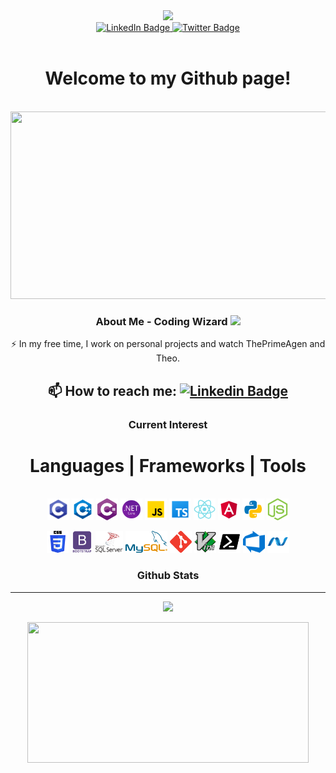 <div id="header" align="center">
  <img src="https://media.giphy.com/media/aEwLTJvYxwo1L09oyP/giphy.gif" width="100"/>
  <div id="badges">
    <a href="https://www.linkedin.com/in/logan-garrett-43a68a220">
      <img src="https://img.shields.io/badge/LinkedIn-blue?style=for-the-badge&logo=linkedin&logoColor=white" alt="LinkedIn Badge" width="100"/>
    </a>
    <a href="your-twitter-URL">
      <img src="https://img.shields.io/badge/Twitter-blue?style=for-the-badge&logo=twitter&logoColor=white" alt="Twitter Badge" width="100"/>
    </a>
  </div>
  <img src="https://komarev.com/ghpvc/?username=NineTailSecurity&style=flat-square&color=blue" alt=""/>
  <h1>
    Welcome to my Github page!
  </h1>
  <div align="center">
    <br />
  <img src="https://media.giphy.com/media/wwg1suUiTbCY8H8vIA/giphy-downsized-large.gif" width="600" height="300"/>
  </div>

  ### About Me - Coding Wizard <img src="https://media.giphy.com/media/WUlplcMpOCEmTGBtBW/giphy.gif" width="30">

  :zap: In my free time, I work on personal projects and watch ThePrimeAgen and Theo.

  :mailbox: How to reach me: [![Linkedin Badge](https://img.shields.io/badge/-Logan-blue?style=flat&logo=Linkedin&logoColor=white)]([your-linkedin-url](https://www.linkedin.com/in/logan-garrett-43a68a220/))
  ---

  ### Current Interest
  
  <div>
   <h1 align="center"> Languages | Frameworks | Tools </h1>
     <p align="center">
      </br>
      <code><img title="C Programming" height="35" src="./icons/c.svg"></code>
      <code><img title="C++ Programming" height="35" src="./icons/c++.svg"></code>
      <code><img title="C# Programming" height="35" src="./icons/c_sharp.svg"></code>
      <code><img title=".NET Framework" height="35" src="./icons/.net.svg"></code>
      <code><img title="JavaScript" height="35" src="./icons/javascript.svg"></code>
      <code><img title="TypeScript" height="35" src="./icons/ts.svg"></code>
      <code><img title="ReactJS" height="35" src="./icons/react.svg"></code>
      <code><img title="Angular" height="35" src="./icons/angular.svg"></code>
      <code><img title="Python" height="35" src="./icons/python.svg"></code>
      <code><img title="NodeJS" height="35" src="./icons/node_js.svg"></code>
     </p>
     <p align="center">
      <code><img title="CSS" height="35" src="./icons/css.svg"></code>
      <code><img title="BootStrap" height="35" src="./icons/bootstrap.svg"></code>
      <code><img title="SQL Server" height="35" src="./icons/sql.svg"></code>
      <code><img title="MySQL" height="35" src="./icons/mysql.svg"></code>
      <code><img title="Git" height="35" src="./icons/git.svg"></code>
      <code><img title="Vim" height="35" src="./icons/vim.svg"></code>
      <code><img title="Powershell" height="35" src="./icons/powershell.svg"></code>
      <code><img title="Microsoft Azure DevOps" height="35" src="./icons/azure-devops.svg"></code>
      <code><img title="Microsoft .Net" height="35" src="./icons/dotnet.svg"></code>
    </p>
  </div>
  
  ### Github Stats
  -----------------
  <p align="center">
    <img src="https://readme-stats-cwvn.vercel.app/api?username=NineTailSecurity&custom_title=NineTailSecurity+-+Logan+Garrett&border_color=53F6F7&show_icons=true&count_private=true&theme=react">
  </p>
  <p align="center">
    <img height="225" width="450" src="https://readme-stats-cwvn.vercel.app/api/top-langs/?username=NineTailSecurity&layout=compact&langs_count=10&hide=jupyter%20notebook&exclude_repo=FTP-Client-Server,Linked-Attributes-Implementation,DirectLinks-Update-Dirs&count-private=true&theme=react&border_color=53F6F7"/>
  </p>
</div>
